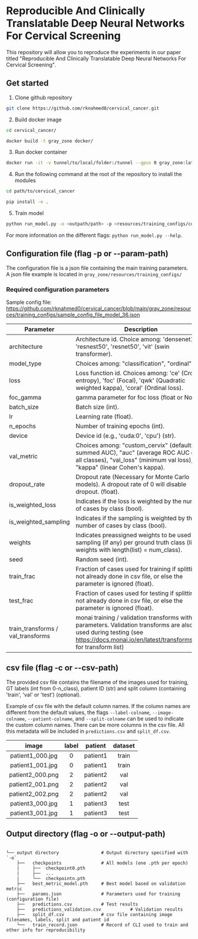 # Reproducible And Clinically Translatable Deep Neural Networks For Cervical Screening

This repository will allow you to reproduce the experiments in our paper titled "Reproducible And Clinically Translatable Deep Neural Networks For Cervical Screening".

## Get started

1. Clone github repository   
```bash
git clone https://github.com/rknahmed0/cervical_cancer.git
```
2. Build docker image  
```bash
cd cervical_cancer/
```
```bash
docker build -t gray_zone docker/
```
3. Run docker container  
```bash
docker run -it -v tunnel/to/local/folder:/tunnel --gpus 0 gray_zone:latest bash
```
4. Run the following command at the root of the repository to install the modules  
```bash
cd path/to/cervical_cancer
```
```bash
pip install -e .
```
5. Train model  
```bash
python run_model.py -o <outpath/path> -p <resources/training_configs/config.json> -d <image/data/path> -c <path/csv/file.csv>
```
For more information on the different flags: `python run_model.py --help`.

## Configuration file (flag -p or --param-path)  
The configuration file is a json file containing the main training parameters.  
A json file example is located in `gray_zone/resources/training_configs/`  

### Required configuration parameters
Sample config file: https://github.com/rknahmed0/cervical_cancer/blob/main/gray_zone/resources/training_configs/sample_config_file_model_36.json

|    Parameter   | Description |  
| -------- | --- |  
| architecture |   Architecture id. Choice among: 'densenet121', 'resnest50', 'resnet50', 'vit' (swin transformer). |
| model_type | Choices among: "classification", "ordinal". |
| loss |  Loss function id. Choices among: 'ce' (Cross entropy), 'foc' (Focal), 'qwk' (Quadratic weighted kappa), 'coral' (Ordinal loss). |  
| foc_gamma | gamma parameter for foc loss (float or None). |
| batch_size | Batch size (int). |  
| lr | Learning rate (float). |  
| n_epochs | Number of training epochs (int). |  
| device | Device id (e.g., 'cuda:0', 'cpu') (str).  |   
| val_metric | Choices among: "custom_cervix" (default: summed AUC), "auc" (average ROC AUC over all classes), "val_loss" (minimum val loss), "kappa" (linear Cohen's kappa). |  
| dropout_rate | Dropout rate (Necessary for Monte Carlo models). A dropout rate of 0 will disable dropout. (float). |  
| is_weighted_loss | Indicates if the loss is weighted by the number of cases by class (bool). |  
| is_weighted_sampling |  Indicates if the sampling is weighted by the number of cases by class (bool). |
| weights |  Indicates preassigned weights to be used for sampling (if any) per ground truth class (list of weights with length(list) = num_class). |  
| seed | Random seed (int).  |  
| train_frac | Fraction of cases used for training if splitting not already done in csv file, or else the parameter is ignored (float). |  
| test_frac | Fraction of cases used for testing if splitting not already done in csv file, or else the parameter is ignored (float). |  
| train_transforms / val_transforms | monai training / validation transforms with parameters. Validation transforms are also used during testing (see https://docs.monai.io/en/latest/transforms.html for transform list)  |


## csv file (flag -c or --csv-path)
The provided csv file contains the filename of the images used for training, GT labels (int from 0-n_class), patient ID 
(str) and split column (containing 'train', 'val' or 'test') (optional). 

Example of csv file with the default column names. If the column names are different from the default values,
the flags `--label-colname`, `--image-colname`, `--patient-colname`, and `--split-colname` can 
be used to indicate the custom column names. There can be more columns in the csv file. All this
metadata will be included in `predictions.csv` and `split_df.csv`.

|    image   | label | patient  |  dataset  |
| :--------: | :---: | :------: |  :------: |  
| patient1_000.jpg |   0   |  patient1  |    train  |
| patient1_001.jpg |   0   |  patient1  |    train  |
| patient2_000.png |   2   |  patient2  |    val  |
| patient2_001.png |   2   |  patient2  |    val  |
| patient2_002.png |   2   |  patient2  |    val  |
| patient3_000.jpg |   1   |  patient3  |    test  |
| patient3_001.jpg |   1   |  patient3  |    test  |

## Output directory (flag -o or --output-path)
```

└── output directory                # Output directory specified with `-o`  
    ├──   checkpoints               # All models (one .pth per epoch)  
    |     ├──  checkpoint0.pth   
    |     ├──  ...  
    |     └──  checkpointn.pth   
    ├──   best_metric_model.pth     # Best model based on validation metric  
    ├──   params.json               # Parameters used for training (configuration file)  
    ├──   predictions.csv           # Test results  
    ├──   predictions_validation.csv           # Validation results  
    ├──   split_df.csv              # csv file containing image filenames, labels, split and patient id  
    └──   train_record.json         # Record of CLI used to train and other info for reproducibility
```
